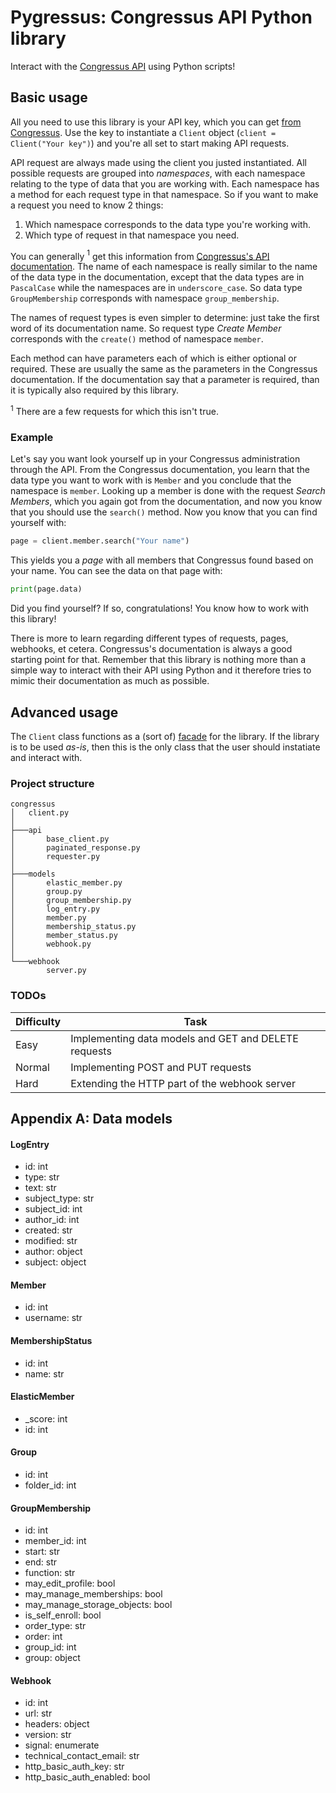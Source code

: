 # Pygressus: Congressus API Python library
Interact with the [Congressus API](https://api.congressus.nl/v30/docs) using Python scripts!

## Basic usage
All you need to use this library is your API key, which you can get [from Congressus](https://api.congressus.nl/v30/docs#section/Introduction/Authentication). Use the key to instantiate a `Client` object (`client = Client("Your key")`) and you're all set to start making API requests.

API request are always made using the client you justed instantiated. All possible requests are grouped into *namespaces*, with each namespace relating to the type of data that you are working with. Each namespace has a method for each request type in that namespace. So if you want to make a request you need to know 2 things:

1. Which namespace corresponds to the data type you're working with.
2. Which type of request in that namespace you need.

You can generally $^1$ get this information from [Congressus's API documentation](https://api.congressus.nl/v30/docs). The name of each namespace is really similar to the name of the data type in the documentation, except that the data types are in `PascalCase` while the namespaces are in `underscore_case`. So data type `GroupMembership` corresponds with namespace `group_membership`.

The names of request types is even simpler to determine: just take the first word of its documentation name. So request type *Create Member* corresponds with the `create()` method of namespace `member`.

Each method can have parameters each of which is either optional or required. These are usually the same as the parameters in the Congressus documentation. If the documentation say that a parameter is required, than it is typically also required by this library.

$^1$ There are a few requests for which this isn't true.

### Example
Let's say you want look yourself up in your Congressus administration through the API. From the Congressus documentation, you learn that the data type you want to work with is `Member` and you conclude that the namespace is `member`. Looking up a member is done with the request *Search Members*, which you again got from the documentation, and now you know that you should use the `search()` method. Now you know that you can find yourself with:
```python
page = client.member.search("Your name")
```
This yields you a *page* with all members that Congressus found based on your name. You can see the data on that page with:
```python
print(page.data)
```
Did you find yourself? If so, congratulations! You know how to work with this library!

There is more to learn regarding different types of requests, pages, webhooks, et cetera. Congressus's documentation is always a good starting point for that. Remember that this library is nothing more than a simple way to interact with their API using Python and it therefore tries to mimic their documentation as much as possible.

## Advanced usage
The `Client` class functions as a (sort of) [facade](https://refactoring.guru/design-patterns/facade) for the library. If the library is to be used _as-is_, then this is the only class that the user should instatiate and interact with.

### Project structure
```
congressus
│   client.py
│
├───api
│       base_client.py
│       paginated_response.py
│       requester.py
│
├───models
│       elastic_member.py
│       group.py
│       group_membership.py
│       log_entry.py
│       member.py
│       membership_status.py
│       member_status.py
│       webhook.py
│
└───webhook
        server.py
```

### TODOs
| Difficulty | Task                                                 |
|------------|------------------------------------------------------|
| Easy       | Implementing data models and GET and DELETE requests |
| Normal     | Implementing POST and PUT requests                   |
| Hard       | Extending the HTTP part of the webhook server        |


## Appendix A: Data models

#### LogEntry
- id: int
- type: str
- text: str
- subject_type: str
- subject_id: int
- author_id: int
- created: str
- modified: str
- author: object
- subject: object

#### Member
- id: int
- username: str

#### MembershipStatus
- id: int
- name: str

#### ElasticMember
- _score: int
- id: int

#### Group
- id: int
- folder_id: int

#### GroupMembership
- id: int
- member_id: int
- start: str
- end: str
- function: str
- may_edit_profile: bool
- may_manage_memberships: bool
- may_manage_storage_objects: bool
- is_self_enroll: bool
- order_type: str
- order: int
- group_id: int
- group: object

#### Webhook
- id: int
- url: str
- headers: object
- version: str
- signal: enumerate
- technical_contact_email: str
- http_basic_auth_key: str
- http_basic_auth_enabled: bool
